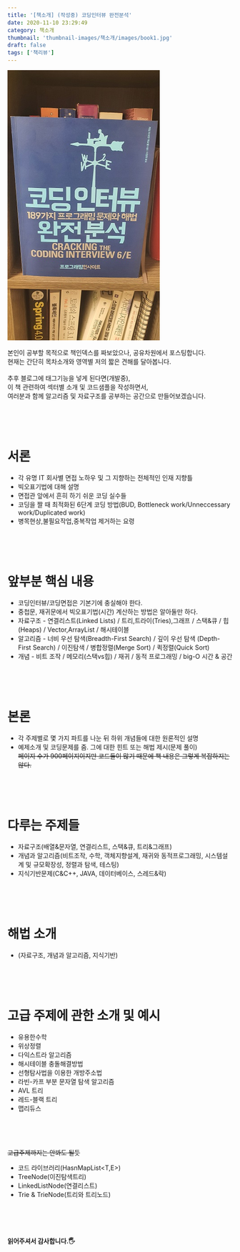 ```yaml
---
title: '[책소개] (작성중) 코딩인터뷰 완전분석'
date: 2020-11-10 23:29:49
category: 책소개
thumbnail: 'thumbnail-images/책소개/images/book1.jpg'
draft: false
tags: ['책리뷰']
---
```


![](./images/book1.jpg)

본인이 공부할 목적으로 책인덱스를 짜보았으나, 공유차원에서 포스팅합니다.<br>
현재는 간단히 목차소개와 영역별 저의 짧은 견해를 달아봅니다.<br><br>
추후 블로그에 태그기능을 넣게 된다면(개발중), <br>
이 책 관련하여 섹터별 소개 및 코드샘플을 작성하면서, <br>
여러분과 함께 알고리즘 및 자료구조를 공부하는 공간으로 만들어보겠습니다.

<br><br><br>

# 서론

- 각 유명 IT 회사별 면접 노하우 및 그 지향하는 전체적인 인재 지향틀
- 빅오표기법에 대해 설명
- 면접관 앞에서 흔히 하기 쉬운 코딩 실수들
- 코딩을 짤 때 최적화된 6단계 코딩 방법(BUD, Bottleneck work/Unneccessary work/Duplicated work)
- 병목현상,불필요작업,중복작업 제거하는 요령

<br><br><br>

# 앞부분 핵심 내용

- 코딩인터뷰/코딩면접은 기본기에 충실해야 한다.
- 중첩문, 재귀문에서 빅오표기법(시간) 계산하는 방법은 알아둘만 하다.
- 자료구조 - 연결리스트(Linked Lists) / 트리,트라이(Tries),그래프 / 스택&큐 / 힙(Heaps) / Vector,ArrayList / 해시테이블
- 알고리즘 - 너비 우선 탐색(Breadth-First Search) / 깊이 우선 탐색 (Depth-First Search) / 이진탐색 / 병합정렬(Merge Sort) / 퀵정렬(Quick Sort)
- 개념 - 비트 조작 / 메모리(스택vs힙) / 재귀 / 동적 프로그래밍 / big-O 시간 & 공간

<br><br><br>

# 본론

- 각 주제별로 몇 가지 파트를 나눈 뒤 하위 개념들에 대한 원론적인 설명
- 예제소개 및 코딩문제를 줌. 그에 대한 힌트 또는 해법 제시(문제 풀이)<br>
  ~~페이지 수가 900페이지이지만 코드들이 많기 때문에 책 내용은 그렇게 복잡하지는 않다.~~

<br><br><br>

# 다루는 주제들

- 자료구조(배열&문자열, 연결리스트, 스택&큐, 트리&그래프)
- 개념과 알고리즘(비트조작, 수학, 객체지향설계, 재귀와 동적프로그래밍, 시스템설계 및 규모확장성, 정렬과 탐색, 테스팅)
- 지식기반문제(C&C++, JAVA, 데이터베이스, 스레드&락)

<br><br><br>

# 해법 소개

- (자료구조, 개념과 알고리즘, 지식기반)

<br><br><br>

# 고급 주제에 관한 소개 및 예시

- 유용한수학
- 위상정렬
- 다익스트라 알고리즘
- 해시테이블 충돌해결방법
- 선형탐사법을 이용한 개방주소법
- 라빈-카프 부분 문자열 탐색 알고리즘
- AVL 트리
- 레드-블랙 트리
- 맵리듀스

<br><br><br>

~~고급주제까지는 안봐도 될듯~~

- 코드 라이브러리(HasnMapList<T,E>)
- TreeNode(이진탐색트리)
- LinkedListNode(연결리스트)
- Trie & TrieNode(트리와 트리노드)

<br>
<br>
<br>

#### 읽어주셔서 감사합니다.🖐
